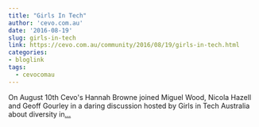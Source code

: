 ```yaml
---
title: "Girls In Tech"
author: 'cevo.com.au'
date: '2016-08-19'
slug: girls-in-tech
link: https://cevo.com.au/community/2016/08/19/girls-in-tech.html
categories:
- bloglink
tags:
  - cevocomau
---
```


On August 10th Cevo's Hannah Browne joined Miguel Wood, Nicola Hazell and Geoff Gourley in a daring discussion hosted by Girls in Tech Australia about diversity in[... <i class="fas fa-external-link-alt"></i>](https://cevo.com.au/community/2016/08/19/girls-in-tech.html)

